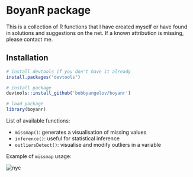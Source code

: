 # BoyanR package

This is a collection of R functions that I have created myself or have found in solutions and suggestions on the net. If a known attribution is missing, please contact me.

## Installation

```r
# install devtools if you don't have it already
install.packages("devtools")

# install package
devtools::install_github('bobbyangelov/boyanr')

# load package
library(boyanr)
```

List of available functions:

* `missmap()`: generates a visualisation of missing values
* `inference()`: useful for statistical inference 
* `outliersDetect()`: visualise and modify outliers in a variable 

Example of `missmap` usage:

![nyc](http://i64.tinypic.com/20rjtz9.png)
